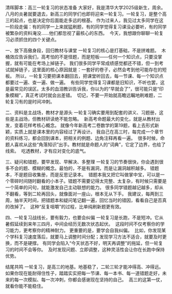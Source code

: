 清晖脚本：高三一轮复习的状态准备
大家好，我是清华大学2025级新生，周余。
八月的炎暑就要退去，新高三的同学们也即将迎来一轮复习。一轮复习，是整个高三的起点，也是决定你后面能走多远的根基。 
作为过来人，我见过太多同学在这一阶段走偏：有的同学一上来就猛刷题，有的同学觉得复习课没必要听，有的同学被繁杂的资料淹没……他们都忽视了最核心的东西。  
今天，我想跟你聊聊一轮复习必须抓住的四个关键点。

一、放下高傲身段，回归教材与课堂
一轮复习的核心是打基础，不是拼难题。  
木桶效应告诉我们，高考怕的不是怪题，而是短板——任何一个知识点，只要没掌握，就有可能在考场上掉链子。
我们很多同学平常成绩感觉都还不错，但一到考试就掉链子，这里面的核心原因就是：一套好的卷子，必然会考到他可能存在的短板。
所以，一轮复习要把课本翻回去，把课堂听回去，每一节课、每一个知识点都要过一遍、查一遍、做一遍。  
有些同学觉得复习课都是旧知识，不听也罢，这是最常见的误区。太多的血泪教训告诉我，你以为的“早就会了”，很可能只是“印象模糊”，真正考试时就会出差错。  
切记，不要一开始就高瞻远瞩地刷难题，二轮复习有的是时间冲刺。

二、资料是主战场，教材才是源头
一轮复习确实要用到配套的讲义、习题册，这些是主战场，但教材研读绝不能忽略。  
新高考命题最大的变化，就是从教材出发，变着花样考核心概念。
就像今年新高考二卷数学的第19题，看上去形式新颖，实质上就是课本里的内容经过了再设计。
我自己在高三时，每完成一个章节的资料练习，都会回到课本，把相关的例题、边角注释再看一遍。  
很多时候，命题人喜欢从这些“角落知识”出手。教材就是命题人的“词典”，它定了边界，也给了线索。  
吃透教材，才有应对变化的底气。

三、疑问和错题，要早发现、早解决、多整理
一轮复习的节奏很快，你会遇到很多不会的题、模糊的概念。最怕的，不是有漏洞，而是让漏洞越积越多。
错题本，不是题目收集册，而是反思记录本。  
错题本我又把它叫做掌中宝，可以是一个零碎时间随时翻看的小本子。错题不需要记得太完整、太复杂，有时候只需要是一个简单的问句，就能激发自己主动联想的能力。
很多同学错题越记越多，却从不翻看，等到二轮再回头，就像面对一座山，根本无从下手。
我建议，每两到三周，抽半天时间，把错题本和疑问笔记翻一遍，回忆当时的错因，看看自己是否真的改掉了。  
这种“反复咀嚼”的过程，比单纯刷新题更有效。

四、一轮复习战线长，要有毅力，也要会纠偏
一轮复习是长跑，不是短冲。它从暑假延续到来年三四月，中间会经历无数次状态起伏。  
这段时间不仅考察你的学习能力，更考察你的精神耐力。
更重要的是，要学会自我纠偏。  
比如，你发现某个学科复习速度落后，就要马上调整时间分配；发现学习方法不适合，就要及时更换，而不是硬撑。
有同学会陷入“今天状态不好，明天再调整”的拖延，但一轮复习的时间不会等你。  
及时发现问题、立即调整，这种灵活性会让你在长跑中保持优势。

结尾共鸣
一轮复习，是高三的地基。地基稳了，二轮三轮才能冲得高、冲得远。
如果你现在能耐得住性子，踏踏实实把每一节课、每一本书、每一道错题走好，未来的每一次模拟、每一次冲刺，你都会感谢现在坚持的自己。  
高三的这第一仗，就看你能不能稳住。